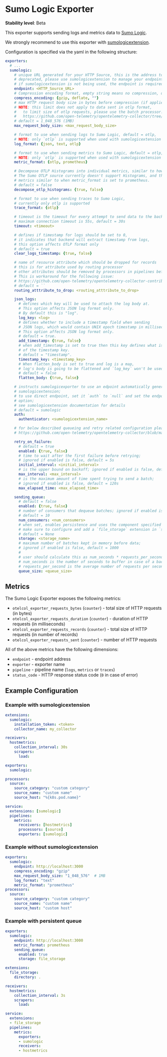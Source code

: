 # Sumo Logic Exporter

**Stability level**: Beta

This exporter supports sending logs and metrics data to [Sumo Logic](https://www.sumologic.com/).

We strongly recommend to use this exporter with [sumologicextension](../../extension/sumologicextension/README.md).

Configuration is specified via the yaml in the following structure:

```yaml
exporters:
  # ...
  sumologic:
    # unique URL generated for your HTTP Source, this is the address to send data to
    # deprecated, please use sumologicextension to manage your endpoints
    # if sumologicextension is not being used, the endpoint is required
    endpoint: <HTTP_Source_URL>
    # Compression encoding format, empty string means no compression, default = gzip
    compress_encoding: {gzip, deflate, ""}
    # max HTTP request body size in bytes before compression (if applied),
    # NOTE: this limit does not apply to data sent in otlp format,
    #   to limit size of otlp requests, please use the batch processor:
    #   https://github.com/open-telemetry/opentelemetry-collector/tree/v0.88.0/processor/batchprocessor
    # default = 1_048_576 (1MB)
    max_request_body_size: <max_request_body_size>

    # format to use when sending logs to Sumo Logic, default = otlp,
    # NOTE: only `otlp` is supported when used with sumologicextension
    log_format: {json, text, otlp}

    # format to use when sending metrics to Sumo Logic, default = otlp,
    # NOTE: only `otlp` is supported when used with sumologicextension
    metric_format: {otlp, prometheus}

    # Decompose OTLP Histograms into individual metrics, similar to how they're represented in Prometheus format.
    # The Sumo OTLP source currently doesn't support Histograms, and they are quietly dropped. This option produces
    # metrics similar to when metric_format is set to prometheus.
    # default = false
    decompose_otlp_histograms: {true, false}

    # format to use when sending traces to Sumo Logic,
    # currently only otlp is supported
    trace_format: {otlp}

    # timeout is the timeout for every attempt to send data to the backend,
    # maximum connection timeout is 55s, default = 30s
    timeout: <timeout>

    # defines if timestamp for logs should be set to 0,
    # it indicates that backend will extract timestamp from logs,
    # this option affects OTLP format only
    # default = true
    clear_logs_timestamp: {true, false}

    # name of resource attribute which should be dropped for records
    # this is for attribute used by routing processor
    # other attributes should be removed by processors in pipelines before
    # This is workaround for the following issue:
    # https://github.com/open-telemetry/opentelemetry-collector-contrib/issues/7407
    # default = ``
    routing_atttribute_to_drop: <routing_atttribute_to_drop>

    json_logs:
      # defines which key will be used to attach the log body at.
      # This option affects JSON log format only.
      # By default this is "log".
      log_key: <log>
      # defines whether to include a timestamp field when sending
      # JSON logs, which would contain UNIX epoch timestamp in milliseconds.
      # This option affects JSON log format only.
      # default = true.
      add_timestamp: {true, false}
      # when add_timestamp is set to true then this key defines what is the name
      # of the timestamp key.
      # default = "timestamp".
      timestamp_key: <timestamp_key>
      # When flatten_body is set to true and log is a map,
      # log's body is going to be flattened and `log_key` won't be used
      # default = false
      flatten_body: {true, false}

    # instructs sumologicexporter to use an edpoint automatically generated by
    # sumologicextension;
    # to use direct endpoint, set it `auth` to `null` and set the endpoint configuration
    # option;
    # see sumologicextension documentation for details
    # default = sumologic
    auth:
      authenticator: <sumologicextension_name>

    # for below described queueing and retry related configuration please refer to:
    # https://github.com/open-telemetry/opentelemetry-collector/blob/main/exporter/exporterhelper/README.md#configuration

    retry_on_failure:
      # default = true
      enabled: {true, false}
      # time to wait after the first failure before retrying;
      # ignored if enabled is false, default = 5s
      initial_interval: <initial_interval>
      # is the upper bound on backoff; ignored if enabled is false, default = 30s
      max_interval: <max_interval>
      # is the maximum amount of time spent trying to send a batch;
      # ignored if enabled is false, default = 120s
      max_elapsed_time: <max_elapsed_time>

    sending_queue:
      # default = false
      enabled: {true, false}
      # number of consumers that dequeue batches; ignored if enabled is false,
      # default = 10
      num_consumers: <num_consumers>
      # when set, enables persistence and uses the component specified as a storage extension for the persistent queue
      # make sure to configure and add a `file_storage` extension in `service.extensions`.
      # default = None
      storage: <storage_name>
      # maximum number of batches kept in memory before data;
      # ignored if enabled is false, default = 1000
      #
      # user should calculate this as num_seconds * requests_per_second where:
      # num_seconds is the number of seconds to buffer in case of a backend outage,
      # requests_per_second is the average number of requests per seconds.
      queue_size: <queue_size>
```

## Metrics

The Sumo Logic Exporter exposes the following metrics:

- `otelcol_exporter_requests_bytes` (`counter`) - total size of HTTP requests (in bytes)
- `otelcol_exporter_requests_duration` (`counter`) - duration of HTTP requests (in milliseconds)
- `otelcol_exporter_requests_records` (`counter`) - total size of HTTP requests (in number of records)
- `otelcol_exporter_requests_sent` (`counter`) - number of HTTP requests

All of the above metrics have the following dimensions:

- `endpoint` - endpoint address
- `exporter` - exporter name
- `pipeline` - pipeline name (`logs`, `metrics` or `traces`)
- `status_code` - HTTP response status code (`0` in case of error)

## Example Configuration

### Example with sumologicextension

```yaml
extensions:
  sumologic:
    installation_token: <token>
    collector_name: my_collector

receivers:
  hostmetrics:
    collection_interval: 30s
    scrapers:
      load:

exporters:
  sumologic:

processors:
  source:
    source_category: "custom category"
    source_name: "custom name"
    source_host: "%{k8s.pod.name}"

service:
  extensions: [sumologic]
  pipelines:
    metrics:
      receivers: [hostmetrics]
      processors: [source]
      exporters: [sumologic]
```

### Example without sumologicextension

```yaml
exporters:
  sumologic:
    endpoint: http://localhost:3000
    compress_encoding: "gzip"
    max_request_body_size: "1_048_576"  # 1MB
    log_format: "text"
    metric_format: "prometheus"
processors:
  source:
    source_category: "custom category"
    source_name: "custom name"
    source_host: "custom host"
```

### Example with persistent queue

```yaml
exporters:
  sumologic:
    endpoint: http://localhost:3000
    metric_format: prometheus
    sending_queue:
      enabled: true
      storage: file_storage

extensions:
  file_storage:
    directory: .

receivers:
  hostmetrics:
    collection_interval: 3s
    scrapers:
      load:

service:
  extensions:
  - file_storage
  pipelines:
    metrics:
      exporters:
      - sumologic
      receivers:
      - hostmetrics
```
